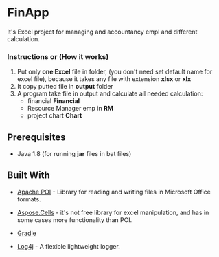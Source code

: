 # FinApp
It's Excel project for managing and accountancy empl and different calculation.

### Instructions or (How it works)
1. Put only **one Excel** file in folder, (you don't need set default name for excel file), because it takes any file with extension **xlsx** or **xlx**
2. It copy putted file in **output** folder
3. A program take file in output and calculate all needed calculation:
    * financial    **Financial**       
    * Resource Manager emp  in **RM**
    * project chart  **Chart**


 ## Prerequisites
 * Java 1.8  (for running **jar** files in bat files)
  
## Built With
  * [Apache POI](https://poi.apache.org/) - Library for reading and writing files in Microsoft Office formats.
  * [Aspose.Cells](https://products.aspose.com/cells/java) - it's not free library for excel manipulation, and has in some cases more functionality than POI. 
  
  * [Gradle](https://gradle.org/)
  * [Log4j](https://logging.apache.org/log4j/2.x/) - A flexible lightweight logger.
 
 